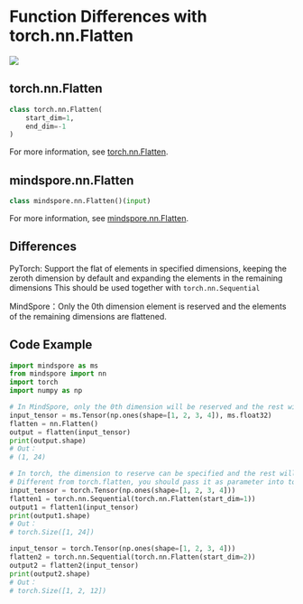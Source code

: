 # Function Differences with torch.nn.Flatten

<a href="https://gitee.com/mindspore/docs/blob/master/docs/mindspore/source_en/note/api_mapping/pytorch_diff/nn_Flatten.md" target="_blank"><img src="https://mindspore-website.obs.cn-north-4.myhuaweicloud.com/website-images/master/resource/_static/logo_source_en.png"></a>

## torch.nn.Flatten

```python
class torch.nn.Flatten(
    start_dim=1,
    end_dim=-1
)
```

For more information, see [torch.nn.Flatten](https://pytorch.org/docs/1.5.0/nn.html#torch.nn.Flatten).

## mindspore.nn.Flatten

```python
class mindspore.nn.Flatten()(input)
```

For more information, see [mindspore.nn.Flatten](https://mindspore.cn/docs/en/master/api_python/nn/mindspore.nn.Flatten.html#mindspore.nn.Flatten).

## Differences

PyTorch: Support the flat of elements in specified dimensions, keeping the zeroth dimension by default and expanding the elements in the remaining dimensions This should be used together with `torch.nn.Sequential`

MindSpore：Only the 0th dimension element is reserved and the elements of the remaining dimensions are flattened.

## Code Example

```python
import mindspore as ms
from mindspore import nn
import torch
import numpy as np

# In MindSpore, only the 0th dimension will be reserved and the rest will be flattened.
input_tensor = ms.Tensor(np.ones(shape=[1, 2, 3, 4]), ms.float32)
flatten = nn.Flatten()
output = flatten(input_tensor)
print(output.shape)
# Out：
# (1, 24)

# In torch, the dimension to reserve can be specified and the rest will be flattened.
# Different from torch.flatten, you should pass it as parameter into torch.nn.Sequential.
input_tensor = torch.Tensor(np.ones(shape=[1, 2, 3, 4]))
flatten1 = torch.nn.Sequential(torch.nn.Flatten(start_dim=1))
output1 = flatten1(input_tensor)
print(output1.shape)
# Out：
# torch.Size([1, 24])

input_tensor = torch.Tensor(np.ones(shape=[1, 2, 3, 4]))
flatten2 = torch.nn.Sequential(torch.nn.Flatten(start_dim=2))
output2 = flatten2(input_tensor)
print(output2.shape)
# Out：
# torch.Size([1, 2, 12])
```